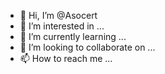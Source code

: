 - 👋 Hi, I’m @Asocert
- 👀 I’m interested in ...
- 🌱 I’m currently learning ...
- 💞️ I’m looking to collaborate on ...
- 📫 How to reach me ...

<!---
Asocert/Asocert is a ✨ special ✨ repository because its `README.md` (this file) appears on your GitHub profile.
You can click the Preview link to take a look at your changes.
--->
